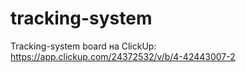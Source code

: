 # tracking-system

Tracking-system board на ClickUp:
https://app.clickup.com/24372532/v/b/4-42443007-2

